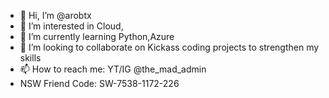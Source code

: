 - 👋 Hi, I’m @arobtx
- 👀 I’m interested in Cloud, 
- 🌱 I’m currently learning Python,Azure
- 💞️ I’m looking to collaborate on Kickass coding projects to strengthen my skills
- 📫 How to reach me: YT/IG @the_mad_admin
- NSW Friend Code: SW-7538-1172-226 

<!---
arobtx/arobtx is a ✨ special ✨ repository because its `README.md` (this file) appears on your GitHub profile.
You can click the Preview link to take a look at your changes.
--->
